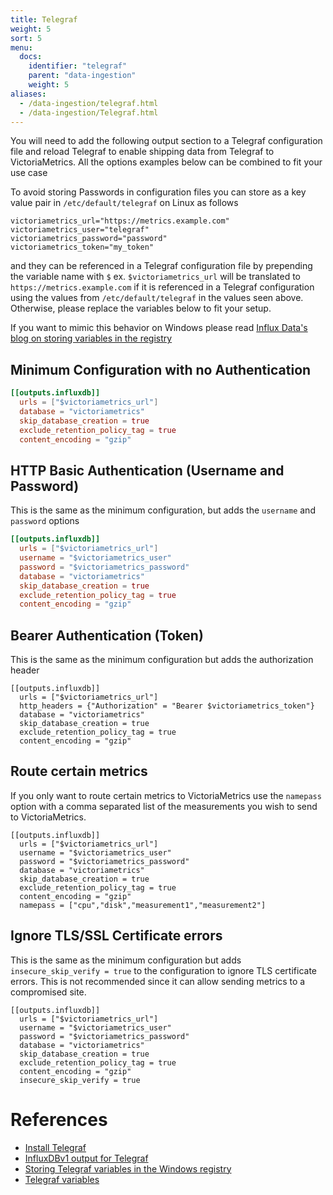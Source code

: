 ```yaml
---
title: Telegraf
weight: 5
sort: 5
menu:
  docs:
    identifier: "telegraf"
    parent: "data-ingestion"
    weight: 5
aliases:
  - /data-ingestion/telegraf.html
  - /data-ingestion/Telegraf.html
---
```

You will need to add the following output section to a Telegraf configuration file and reload Telegraf to enable shipping data from Telegraf to VictoriaMetrics.
All the options examples below can be combined to fit your use case

To avoid storing Passwords in configuration files you can store as a key value pair in `/etc/default/telegraf` on Linux as follows
```
victoriametrics_url="https://metrics.example.com"
victoriametrics_user="telegraf"
victoriametrics_password="password"
victoriametrics_token="my_token"
```
and they can be referenced in a Telegraf configuration file by prepending the variable name with `$` ex. `$victoriametrics_url` will be translated to `https://metrics.example.com` if it is referenced in a Telegraf configuration using the values from `/etc/default/telegraf` in the values seen above.
Otherwise, please replace the variables below to fit your setup.

If you want to mimic this behavior on Windows please read [Influx Data's blog on storing variables in the registry](https://www.influxdata.com/blog/using-telegraf-on-windows/)

## Minimum Configuration with no Authentication
```toml
[[outputs.influxdb]]
  urls = ["$victoriametrics_url"]
  database = "victoriametrics"
  skip_database_creation = true
  exclude_retention_policy_tag = true
  content_encoding = "gzip"
```


## HTTP Basic Authentication (Username and Password)
This is the same as the minimum configuration, but adds the `username` and `password` options

```toml
[[outputs.influxdb]]
  urls = ["$victoriametrics_url"]
  username = "$victoriametrics_user"
  password = "$victoriametrics_password"
  database = "victoriametrics"
  skip_database_creation = true
  exclude_retention_policy_tag = true
  content_encoding = "gzip"
```

## Bearer Authentication (Token)

This is the same as the minimum configuration but adds the authorization header

```
[[outputs.influxdb]]
  urls = ["$victoriametrics_url"]
  http_headers = {"Authorization" = "Bearer $victoriametrics_token"}
  database = "victoriametrics"
  skip_database_creation = true
  exclude_retention_policy_tag = true
  content_encoding = "gzip"
```

## Route certain metrics
If you only want to route certain metrics to VictoriaMetrics use the `namepass` option with a comma separated list of the measurements you wish to send to VictoriaMetrics.

```
[[outputs.influxdb]]
  urls = ["$victoriametrics_url"]
  username = "$victoriametrics_user"
  password = "$victoriametrics_password"
  database = "victoriametrics"
  skip_database_creation = true
  exclude_retention_policy_tag = true
  content_encoding = "gzip"
  namepass = ["cpu","disk","measurement1","measurement2"]
```

## Ignore TLS/SSL Certificate errors
This is the same as the minimum configuration but adds `insecure_skip_verify = true` to the configuration to ignore TLS certificate errors.
This is not recommended since it can allow sending metrics to a compromised site.

```
[[outputs.influxdb]]
  urls = ["$victoriametrics_url"]
  username = "$victoriametrics_user"
  password = "$victoriametrics_password"
  database = "victoriametrics"
  skip_database_creation = true
  exclude_retention_policy_tag = true
  content_encoding = "gzip"
  insecure_skip_verify = true
```

# References 
- [Install Telegraf](https://docs.influxdata.com/telegraf/v1/install/)
- [InfluxDBv1 output for Telegraf](https://github.com/influxdata/telegraf/tree/master/plugins/outputs/influxdb)
- [Storing Telegraf variables in the Windows registry](https://www.influxdata.com/blog/using-telegraf-on-windows/)
- [Telegraf variables](https://docs.influxdata.com/telegraf/v1/configuration/#example-telegraf-environment-variables)
